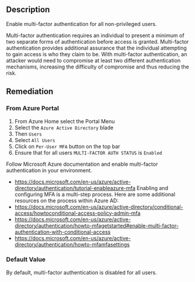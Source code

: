 ## Description

Enable multi-factor authentication for all non-privileged users.

Multi-factor authentication requires an individual to present a minimum of two separate forms of authentication before access is granted. Multi-factor authentication provides additional assurance that the individual attempting to gain access is who they claim to be. With multi-factor authentication, an attacker would need to compromise at least two different authentication mechanisms, increasing the difficulty of compromise and thus reducing the risk.

## Remediation

### From Azure Portal

1. From Azure Home select the Portal Menu
2. Select the `Azure Active Directory` blade
3. Then `Users`
4. Select `All Users`
5. Click on `Per-User MFA` button on the top bar
6. Ensure that for all users `MULTI-FACTOR AUTH STATUS` is `Enabled`


Follow Microsoft Azure documentation and enable multi-factor authentication in your environment.

  - https://docs.microsoft.com/en-us/azure/active-directory/authentication/tutorial-enableazure-mfa Enabling and configuring MFA is a multi-step process. Here are some additional resources on the process within Azure AD:
  - https://docs.microsoft.com/en-us/azure/active-directory/conditional-access/howtoconditional-access-policy-admin-mfa
  - https://docs.microsoft.com/en-us/azure/active-directory/authentication/howto-mfagetstarted#enable-multi-factor-authentication-with-conditional-access
  - https://docs.microsoft.com/en-us/azure/active-directory/authentication/howto-mfamfasettings

### Default Value

By default, multi-factor authentication is disabled for all users.